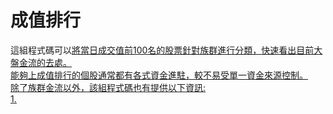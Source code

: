 # 成值排行
這組程式碼可以<u>將當日成交值前100名的股票針對族群進行分類，快速看出目前大盤金流的去處<u>。  
能夠上成值排行的個股通常都有各式資金進駐，較不易受單一資金來源控制。  
除了族群金流以外，該組程式碼也有提供以下資訊:  
1. 
